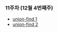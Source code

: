 ### 11주차 (12월 4번째주)

- [union-find 1](https://www.youtube.com/watch?v=GaET9oHzC3Q&list=PLsMufJgu5933ZkBCHS7bQTx0bncjwi4PK&index=35)
- [union-find 2](https://www.youtube.com/watch?v=L6NgqSagmTM&list=PLsMufJgu5933ZkBCHS7bQTx0bncjwi4PK&index=36)
